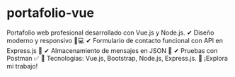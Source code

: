 # portafolio-vue
Portafolio web profesional desarrollado con Vue.js y Node.js. ✔ Diseño moderno y responsivo 📱💻 ✔ Formulario de contacto funcional con API en Express.js 🚀 ✔ Almacenamiento de mensajes en JSON 📩 ✔ Pruebas con Postman ✅ 🔹 Tecnologías: Vue.js, Bootstrap, Node.js, Express.js.  🚀 ¡Explora mi trabajo!

